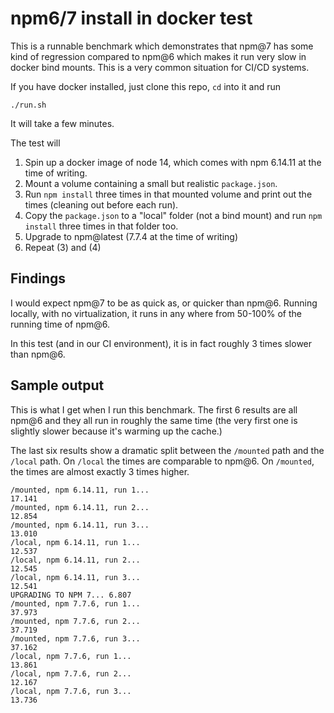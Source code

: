 # npm6/7 install in docker test

This is a runnable benchmark which demonstrates that npm@7 has some kind of regression compared to npm@6 which makes it run very slow in docker bind mounts. This is a very common situation for CI/CD systems.

If you have docker installed, just clone this repo, `cd` into it and run 

```
./run.sh
```

It will take a few minutes.

The test will

1. Spin up a docker image of node 14, which comes with npm 6.14.11 at the time of writing.
2. Mount a volume containing a small but realistic `package.json`.
3. Run `npm install` three times in that mounted volume and print out the times (cleaning out before each run).
4. Copy the `package.json` to a "local" folder (not a bind mount) and run `npm install` three times in that folder too.
5. Upgrade to npm@latest (7.7.4 at the time of writing)
6. Repeat (3) and (4) 


## Findings

I would expect npm@7 to be as quick as, or quicker than npm@6. Running locally, with no virtualization, it runs in any where from 50-100% of the running time of npm@6.

In this test (and in our CI environment), it is in fact roughly 3 times slower than npm@6.


## Sample output

This is what I get when I run this benchmark. The first 6 results are all npm@6 and they all run in roughly the same time (the very first one is slightly slower because it's warming up the cache.)

The last six results show a dramatic split between the `/mounted` path and the `/local` path. On `/local` the times are comparable to npm@6. On `/mounted`, the times are almost exactly 3 times higher.

```
/mounted, npm 6.14.11, run 1...  
17.141                           
/mounted, npm 6.14.11, run 2...  
12.854                           
/mounted, npm 6.14.11, run 3...  
13.010                           
/local, npm 6.14.11, run 1...    
12.537                           
/local, npm 6.14.11, run 2...    
12.545                           
/local, npm 6.14.11, run 3...    
12.541                           
UPGRADING TO NPM 7... 6.807      
/mounted, npm 7.7.6, run 1...    
37.973                           
/mounted, npm 7.7.6, run 2...    
37.719                           
/mounted, npm 7.7.6, run 3...    
37.162                           
/local, npm 7.7.6, run 1...      
13.861                           
/local, npm 7.7.6, run 2...      
12.167                           
/local, npm 7.7.6, run 3...      
13.736                           
```


